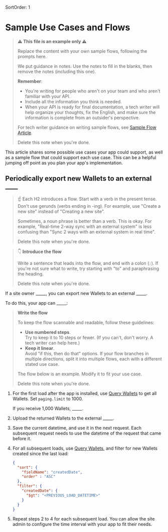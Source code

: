 SortOrder: 1
# Sample Use Cases and Flows

> __⚠ This file is an example only ⚠__
>
> Replace the content with your own sample flows,
> following the prompts here.
>
> We put guidance in notes. Use the notes to fill in the blanks,
> then remove the notes (including this one).
>
> __Remember__:
>
> - You're writing for people who aren't on your team
>   and who aren't familiar with your API.
> - Include all the information you think is needed.
> - When your API is ready for final documentation,
>   a tech writer will help organize your thoughts,
>   fix the English,
>   and make sure the information is complete from an outsider's perspective.
>
>
> For tech writer guidance on writing sample flows, see
> [Sample Flow Article](https://wix-private.github.io/tw-cafe/style-guide/api-documentation-guidelines/intro-articles/sample-flow-article).
>
> Delete this note when you're done.

This article shares some possible use cases your app could support,
as well as a sample flow that could support each use case.
This can be a helpful jumping off point as you plan your app's implementation.

## Periodically export new Wallets to an external ____

> ☝️ Each H2 introduces a flow.
> Start with a verb in the present tense.
> Don't use gerunds (verbs ending in -ing).
> For example, use "Create a new site" instead of "Creating a new site".
>
> Sometimes, a noun phrase is better than a verb.
> This is okay.
> For example, "Real-time 2-way sync with an external system"
> is less confusing than "Sync 2 ways with an external system in real time".
>
> Delete this note when you're done.

> 👇 **Introduce the flow**
>
> Write a sentence that leads into the flow, and end with a colon (`:`).
> If you're not sure what to write, try starting with "to"
> and paraphrasing the heading.
>
> Delete this note when you're done.

If a site owner _____,
you can export new Wallets to an external _____.

To do this,
your app can _____:

> **Write the flow**
>
> To keep the flow scannable and readable,
> follow these guidelines:
>
> - **Use numbered steps**. <br />
>   Try to keep it to 10 steps or fewer.
>   (If you can't, don't worry.
>   A tech writer can help here.)
> - **Keep it linear**. <br />
>   Avoid "if this, then do that" options.
>   If your flow branches in multiple directions,
>   split it into multiple flows,
>   each with a different stated use case.
>
> The flow below is an example.
> Modify it to fit your use case.
>
> Delete this note when you're done.

1. For the first load after the app is installed, use
  [Query Wallets](/docs/<link_to_Wallets>)
  to get all Wallets.
  Set `paging.limit` to 1000.

    If you receive 1,000 Wallets, _____.

2. Upload the returned Wallets to the external _____.

3. Save the current datetime, and use it in the next request.
  Each subsequent request
  needs to use the datetime of the request that came before it.

4. For all subsequent loads, use
  [Query Wallets](/docs/<link_to_Wallets>),
  and filter for new Wallets created since the last load:

    ```json
    {
      "sort": {
        "fieldName": "createdDate",
        "order" : "ASC"
      },
      "filter": {
        "createdDate": {
          "$gt": "<PREVIOUS_LOAD_DATETIME>"
        }
      }
    }
    ```

5. Repeat steps 2 to 4 for each subsequent load.
  You can allow the site admin to configure the time interval with your app
  to fit their needs.
